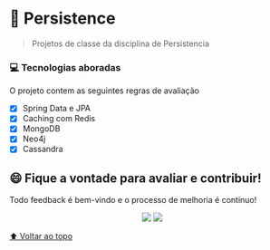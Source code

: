 # :busts_in_silhouette: Persistence

> Projetos de classe da disciplina de Persistencia

### 💻 Tecnologias aboradas

O projeto contem as seguintes regras de avaliação

- [x] Spring Data e JPA
- [x] Caching com Redis
- [x] MongoDB
- [x] Neo4j
- [x] Cassandra

## 😄 Fique a vontade para avaliar e contribuir!<br>

Todo feedback é bem-vindo e o processo de melhoria é continuo!

<p align="center"><a href="https://www.linkedin.com/in/caramujox/" alt="Linkedin">
<img src="https://img.shields.io/badge/-Linkedin-0e76a8?style=flat-square&logo=Linkedin&logoColor=white" /></a>
<a href="#" alt="Twitter">
<img src="https://img.shields.io/twitter/follow/camirujo?style=social" /></a>
</p>

[⬆ Voltar ao topo](#persistence)<br>
